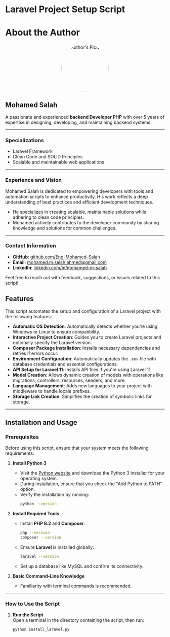 # Laravel Project Setup Script
# About the Author

<div style="text-align: center;">
  <img src="https://avatars.githubusercontent.com/u/64635889?v=4" alt="Author's Picture" style="border-radius: 50%; width: 150px; height: 150px;">
</div>


## Mohamed Salah
A passionate and experienced **backend Developer PHP** with over 5 years of expertise in designing, developing, and maintaining backend systems.

---

### Specializations
- Laravel Framework  
- Clean Code and SOLID Principles  
- Scalable and maintainable web applications  

---

### Experience and Vision
Mohamed Salah is dedicated to empowering developers with tools and automation scripts to enhance productivity. His work reflects a deep understanding of best practices and efficient development techniques.

- He specializes in creating scalable, maintainable solutions while adhering to clean code principles.
- Mohamed actively contributes to the developer community by sharing knowledge and solutions for common challenges.

---

### Contact Information
- **GitHub**: [github.com/Eng-Mohamed-Salah](https://github.com/Eng-Mohamed-Salah)  
- **Email**: [mohamed.m.salah.ahmed@gmail.com](mailto:mohamed.m.salah.ahmed@gmail.com)  
- **LinkedIn**: [linkedin.com/in/mohamed-m-salah](https://www.linkedin.com/in/mohamed-m-salah)  

Feel free to reach out with feedback, suggestions, or issues related to this script!


## Features
This script automates the setup and configuration of a Laravel project with the following features:
- **Automatic OS Detection**: Automatically detects whether you’re using Windows or Linux to ensure compatibility.
- **Interactive Project Creation**: Guides you to create Laravel projects and optionally specify the Laravel version.
- **Composer Package Installation**: Installs necessary dependencies and retries if errors occur.
- **Environment Configuration**: Automatically updates the `.env` file with database credentials and essential configurations.
- **API Setup for Laravel 11**: Installs API files if you're using Laravel 11.
- **Model Creation**: Allows dynamic creation of models with operations like migrations, controllers, resources, seeders, and more.
- **Language Management**: Adds new languages to your project with middleware to handle locale prefixes.
- **Storage Link Creation**: Simplifies the creation of symbolic links for storage.

---

## Installation and Usage

### Prerequisites
Before using this script, ensure that your system meets the following requirements:

1. **Install Python 3**  
   - Visit the [Python website](https://www.python.org/) and download the Python 3 installer for your operating system.
   - During installation, ensure that you check the "Add Python to PATH" option.
   - Verify the installation by running:
     ```bash
     python --version
     ```

2. **Install Required Tools**  
   - Install **PHP 8.2** and **Composer**:
     ```bash
     php --version
     composer --version
     ```
   - Ensure **Laravel** is installed globally:
     ```bash
     laravel --version
     ```
   - Set up a database like MySQL and confirm its connectivity.

3. **Basic Command-Line Knowledge**  
   - Familiarity with terminal commands is recommended.

---

### How to Use the Script
1. **Run the Script**  
   Open a terminal in the directory containing the script, then run:
   ```bash
   python install_laravel.py
